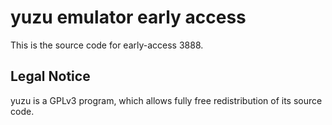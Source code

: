 yuzu emulator early access
=============

This is the source code for early-access 3888.

## Legal Notice

yuzu is a GPLv3 program, which allows fully free redistribution of its source code.